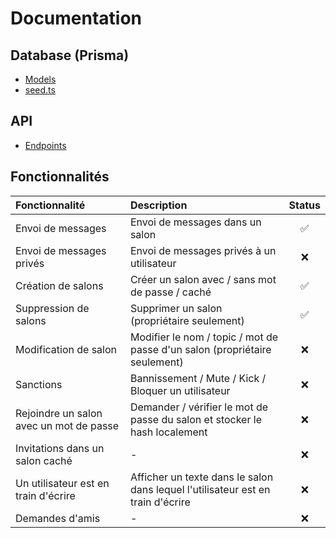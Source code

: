 # Documentation

## Database (Prisma)

* [Models](docs/PRISMA.md)
* [seed.ts](app/back/prisma/seed.ts)

## API

* [Endpoints](docs/API.md)

## Fonctionnalités

| Fonctionnalité | Description | Status |
| :-- | :-- | :--: |
| Envoi de messages | Envoi de messages dans un salon | ✅ |
| Envoi de messages privés | Envoi de messages privés à un utilisateur | ❌ |
| Création de salons | Créer un salon avec / sans mot de passe / caché | ✅ |
| Suppression de salons | Supprimer un salon (propriétaire seulement) | ✅ |
| Modification de salon | Modifier le nom / topic / mot de passe d'un salon (propriétaire seulement) | ❌ |
| Sanctions | Bannissement / Mute / Kick / Bloquer un utilisateur | ❌ |
| Rejoindre un salon avec un mot de passe | Demander / vérifier le mot de passe du salon et stocker le hash localement | ❌ |
| Invitations dans un salon caché | - | ❌ |
| Un utilisateur est en train d'écrire | Afficher un texte dans le salon dans lequel l'utilisateur est en train d'écrire | ❌ |
| Demandes d'amis | - | ❌ |

